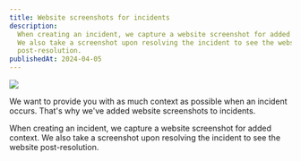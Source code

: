 ```yaml
---
title: Website screenshots for incidents
description:
  When creating an incident, we capture a website screenshot for added context.
  We also take a screenshot upon resolving the incident to see the website
  post-resolution.
publishedAt: 2024-04-05
---
```


![](https://www.openstatus.dev/_next/image?url=%2Fassets%2Fchangelog%2Fscreenshot-incident.png&w=3840&q=75)

We want to provide you with as much context as possible when an incident occurs.
That's why we've added website screenshots to incidents.

When creating an incident, we capture a website screenshot for added context. We
also take a screenshot upon resolving the incident to see the website
post-resolution.